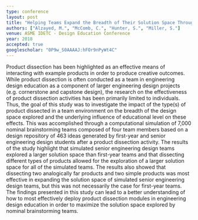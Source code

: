 ```yaml
---
type: conference
layout: post
title: "Helping Teams Expand the Breadth of Their Solution Space Through Product Dissection: A Simulation Based Investigation"
authors: ["Alzayed, M.", "McComb, C.", "Hunter, S.", "Miller, S."]
venue: ASME IDETC - Design Education Conference
year: 2018
accepted: true
googlescholar: "0P9w_S0AAAAJ:hFOr9nPyWt4C"
---
```

Product dissection has been highlighted as an effective means of interacting with example products in order to produce creative outcomes. While product dissection is often conducted as a team in engineering design education as a component of larger engineering design projects (e.g. cornerstone and capstone design), the research on the effectiveness of product dissection activities has been primarily limited to individuals. Thus, the goal of this study was to investigate the impact of the type(s) of product dissected in a team environment on the breadth of the design space explored and the underlying influence of educational level on these effects. This was accomplished through a computational simulation of 7,000 nominal brainstorming teams composed of four team members based on a design repository of 463 ideas generated by first-year and senior engineering design students after a product dissection activity. The results of the study highlight that simulated senior engineering design teams explored a larger solution space than first-year teams and that dissecting different types of products allowed for the exploration of a larger solution space for all of the simulated teams. The results also showed that dissecting two analogically far products and two simple products was most effective in expanding the solution space of simulated senior engineering design teams, but this was not necessarily the case for first-year teams. The findings presented in this study can lead to a better understanding of how to most effectively deploy product dissection modules in engineering design education in order to maximize the solution space explored by nominal brainstorming teams.
